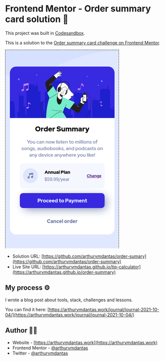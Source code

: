 # Frontend Mentor - Order summary card solution 🏅

This project was built in [Codesandbox](https://codesandbox.io).

This is a solution to the [Order summary card challenge on Frontend Mentor](https://www.frontendmentor.io/challenges/order-summary-component-QlPmajDUj).

![Mobile Screenshot](./media/mobile.png)

- Solution URL: [https://github.com/arthurvmdantas/order-sumary](https://github.com/arthurvmdantas/order-summary)
- Live Site URL: [https://arthurvmdantas.github.io/tip-calculator](https://arthurvmdantas.github.io/order-summary)

## My process ⚙️

I wrote a blog post about tools, stack, challenges and lessons.

You can find it here: [https://arthurvmdantas.work/journal/journal-2021-10-04/](https://arthurvmdantas.work/journal/journal-2021-10-04/)

## Author 👨‍💻

- Website - [https://arthurvmdantas.work](https://arthurvmdantas.work)
- Frontend Mentor - [@arthurvmdantas](https://www.frontendmentor.io/profile/arthurvmdantas)
- Twitter - [@arthurvmdantas](https://www.twitter.com/arthurvmdantas)

